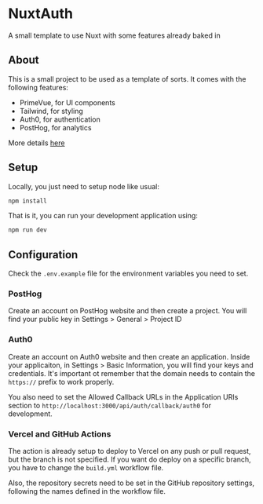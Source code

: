 # NuxtAuth

A small template to use Nuxt with some features already baked in

## About

This is a small project to be used as a template of sorts. It comes with the
following features:

- PrimeVue, for UI components
- Tailwind, for styling
- Auth0, for authentication
- PostHog, for analytics

More details [here](https://docs.google.com/document/d/1UPcMZHZF0V_bencLmeDzq_7Sn9uIsaa0EP_Xj9qJ6T4/edit)

## Setup

Locally, you just need to setup node like usual:

```bash
npm install
```

That is it, you can run your development application using:

```bash
npm run dev
```

## Configuration

Check the `.env.example` file for the environment variables you need to set.

### PostHog

Create an account on PostHog website and then create a project. You will find your public key in Settings > General > Project ID

### Auth0

Create an account on Auth0 website and then create an application. Inside your applicaiton, in Settings > Basic Information, you will find your keys and credentials.
It's important ot remember that the domain needs to contain the `https://` prefix to work properly.

You also need to set the Allowed Callback URLs in the Application URIs section to `http://localhost:3000/api/auth/callback/auth0` for development.

### Vercel and GitHub Actions

The action is already setup to deploy to Vercel on any push or pull request, but the branch is not specified.
If you want do deploy on a specific branch, you have to change the `build.yml` workflow file.

Also, the repository secrets need to be set in the GitHub repository settings, following the names defined in the workflow file.